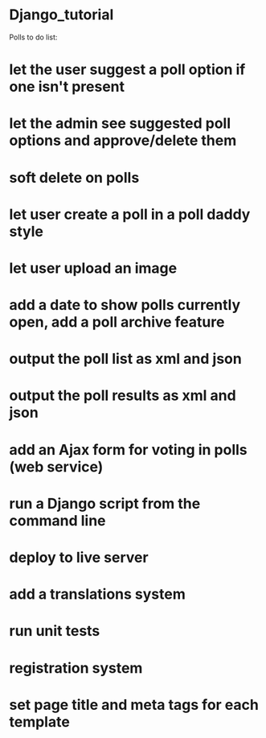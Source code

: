 Django_tutorial
===============

Polls to do list:

# let the user suggest a poll option if one isn't present
# let the admin see suggested poll options and approve/delete them

# soft delete on polls
# let user create a poll in a poll daddy style
# let user upload an image

# add a date to show polls currently open, add a poll archive feature
# output the poll list as xml and json
# output the poll results as xml and json

# add an Ajax form for voting in polls (web service)

# run a Django script from the command line

# deploy to live server
# add a translations system

# run unit tests
# registration system

# set page title and meta tags for each template